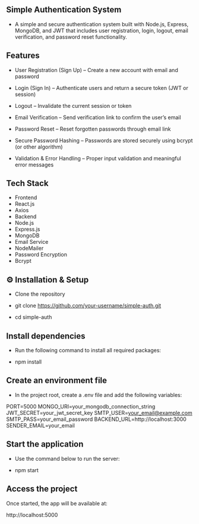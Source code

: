 ## Simple Authentication System

- A simple and secure authentication system built with Node.js, Express, MongoDB, and JWT that includes user registration, login, logout, email verification, and password reset functionality.

## Features

-  User Registration (Sign Up) – Create a new account with email and password

-  Login (Sign In) – Authenticate users and return a secure token (JWT or session)

-  Logout – Invalidate the current session or token

-  Email Verification – Send verification link to confirm the user’s email

-  Password Reset – Reset forgotten passwords through email link

-  Secure Password Hashing – Passwords are stored securely using bcrypt (or other algorithm)

-  Validation & Error Handling – Proper input validation and meaningful error messages

  ## Tech Stack
-  Frontend
  -  React.js
  -  Axios
-  Backend
  -  Node.js
  -  Express.js
  -  MongoDB
-  Email Service
  -  NodeMailer
-  Password Encryption
  -  Bcrypt

## ⚙️ Installation & Setup

- Clone the repository

- git clone https://github.com/your-username/simple-auth.git
- cd simple-auth


## Install dependencies
- Run the following command to install all required packages:

- npm install


## Create an environment file
- In the project root, create a .env file and add the following variables:

PORT=5000
MONGO_URI=your_mongodb_connection_string
JWT_SECRET=your_jwt_secret_key
SMTP_USER=your_email@example.com
SMTP_PASS=your_email_password
BACKEND_URL=http://localhost:3000
SENDER_EMAIL=your_email

## Start the application
- Use the command below to run the server:

- npm start


## Access the project
Once started, the app will be available at:

http://localhost:5000
